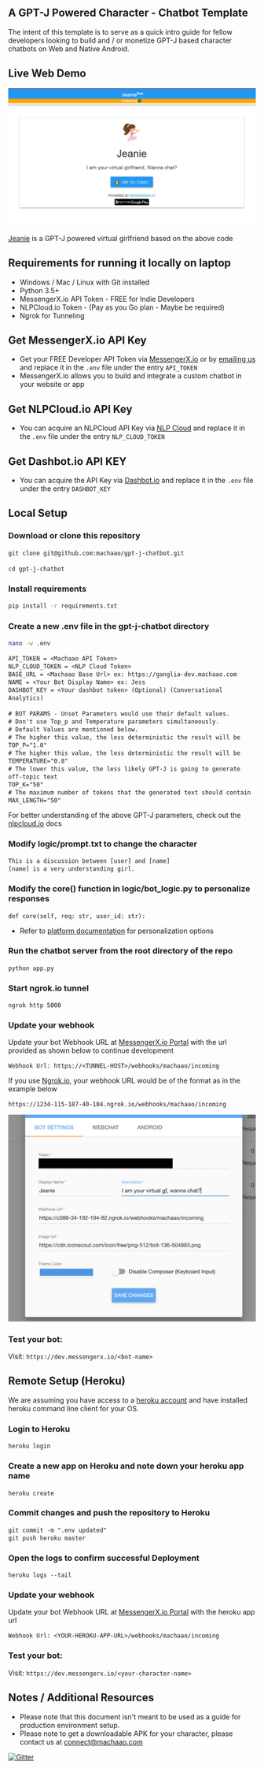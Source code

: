 ## A GPT-J Powered Character - Chatbot Template ##
The intent of this template is to serve as a quick intro guide for fellow developers 
looking to build and / or monetize GPT-J based character chatbots on Web and Native Android.

## Live Web Demo ##
![figure](images/img.png)

[Jeanie](https://messengerx.io/jeanie) is a GPT-J powered virtual girlfriend based on the above code

## Requirements for running it locally on laptop ##
* Windows / Mac / Linux with Git installed
* Python 3.5+
* MessengerX.io API Token - FREE for Indie Developers
* NLPCloud.io Token - (Pay as you Go plan - Maybe be required)
* Ngrok for Tunneling

## Get MessengerX.io API Key ##
* Get your FREE Developer API Token via [MessengerX.io](https://portal.messengerx.io) 
  or by [emailing us](mailto:connect@machaao.com) and replace it in the ```.env``` file under the entry ```API_TOKEN```
* MessengerX.io allows you to build and integrate a custom chatbot in your website or app


## Get NLPCloud.io API Key ##
* You can acquire an NLPCloud API Key via [NLP Cloud](https://nlpcloud.io) and replace it in the ```.env``` file under the entry
```NLP_CLOUD_TOKEN```
  
## Get Dashbot.io API KEY ##
* You can acquire the API Key via [Dashbot.io](https://dashbot.io) and replace it in the ```.env``` file under the entry
```DASHBOT_KEY```
  
## Local Setup ##
### Download or clone this repository ###
```
git clone git@github.com:machaao/gpt-j-chatbot.git

cd gpt-j-chatbot
```


### Install requirements ###
```bash
pip install -r requirements.txt
```

### Create a new .env file in the gpt-j-chatbot directory ###
```bash
nano -w .env
```

```
API_TOKEN = <Machaao API Token>
NLP_CLOUD_TOKEN = <NLP Cloud Token> 
BASE_URL = <Machaao Base Url> ex: https://ganglia-dev.machaao.com
NAME = <Your Bot Display Name> ex: Jess
DASHBOT_KEY = <Your dashbot token> (Optional) (Conversational Analytics)

# BOT PARAMS - Unset Parameters would use their default values.
# Don't use Top_p and Temperature parameters simultaneously.
# Default Values are mentioned below.
# The higher this value, the less deterministic the result will be
TOP_P="1.0" 
# The higher this value, the less deterministic the result will be
TEMPERATURE="0.8"
# The lower this value, the less likely GPT-J is going to generate off-topic text
TOP_K="50"
# The maximum number of tokens that the generated text should contain
MAX_LENGTH="50"
```
For better understanding of the above GPT-J parameters, check out the [nlpcloud.io](https://docs.nlpcloud.io/#generation) docs


### Modify logic/prompt.txt to change the character ###
```
This is a discussion between [user] and [name]
[name] is a very understanding girl.
```

### Modify the core() function in logic/bot_logic.py to personalize responses ###
```
def core(self, req: str, user_id: str):
```
* Refer to [platform documentation](https://messengerx.rtfd.iio) for personalization options

### Run the chatbot server from the root directory of the repo ###
```
python app.py
```

### Start ngrok.io tunnel ###
```
ngrok http 5000
```

### Update your webhook ###
Update your bot Webhook URL at [MessengerX.io Portal](https://portal.messengerx.io) with the url provided as shown below to continue development
```
Webhook Url: https://<TUNNEL-HOST>/webhooks/machaao/incoming
```
If you use [Ngrok.io](https://ngrok.io), your webhook URL would be of the format as in the example below
```
https://1234-115-187-40-104.ngrok.io/webhooks/machaao/incoming 
```
![figure](images/mx_screenshot.png)

### Test your bot:
Visit: ```https://dev.messengerx.io/<bot-name>```


## Remote Setup (Heroku) ##

We are assuming you have access to a [heroku account](https://heroku.com)
and have installed heroku command line client for your OS.

### Login to Heroku ###
```
heroku login
```

### Create a new app on Heroku and note down your heroku app name
```
heroku create
```

### Commit changes and push the repository to Heroku ###
```
git commit -m ".env updated"
git push heroku master
```

### Open the logs to confirm successful Deployment ###
```
heroku logs --tail
```

### Update your webhook ###
Update your bot Webhook URL at [MessengerX.io Portal](https://portal.messengerx.io) with the heroku app url
```
Webhook Url: <YOUR-HEROKU-APP-URL>/webhooks/machaao/incoming
```

### Test your bot:
Visit: ```https://dev.messengerx.io/<your-character-name>```


## Notes / Additional Resources ##
* Please note that this document isn't meant to be used as a guide for production environment setup.
* Please note to get a downloadable APK for your character, please contact us at [connect@machaao.com](mailto:connect@machaao.com)

[![Gitter](https://badges.gitter.im/messengerx-io/community.svg)](https://gitter.im/messengerx-io/community?utm_source=badge&utm_medium=badge&utm_campaign=pr-badge)  
